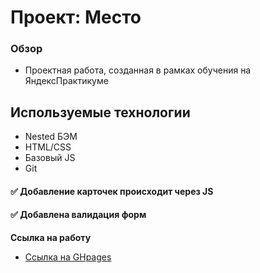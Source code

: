 # Проект: Место

### Обзор

* Проектная работа, созданная в рамках обучения на ЯндексПрактикуме

## Используемые технологии ##
* Nested БЭМ
* HTML/CSS
* Базовый JS
* Git

#### :white_check_mark: Добавление карточек происходит через JS
#### :white_check_mark: Добавлена валидация форм

**Ссылка на работу**


* [Ссылка на GHpages](https://innabunny.github.io/mesto/index.html)



